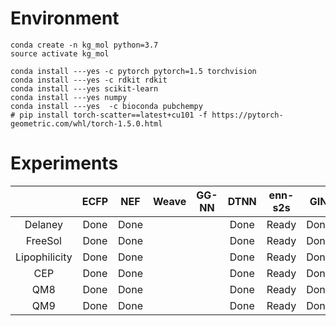 # Environment

```
conda create -n kg_mol python=3.7
source activate kg_mol

conda install ---yes -c pytorch pytorch=1.5 torchvision
conda install ---yes -c rdkit rdkit
conda install ---yes scikit-learn
conda install ---yes numpy
conda install ---yes  -c bioconda pubchempy
# pip install torch-scatter==latest+cu101 -f https://pytorch-geometric.com/whl/torch-1.5.0.html
```


# Experiments

| | ECFP | NEF | Weave | GG-NN | DTNN | enn-s2s | GIN | SchNet |
| :---: | :---: | :---: | :---: | :---: | :---: | :---: | :---: | :---: |
| Delaney | Done | Done | | | Done | Ready | Done | Done |
| FreeSol | Done | Done | | | Done | Ready | Done | Done |
| Lipophilicity | Done | Done | | | Done | Ready | Done | Done |
| CEP | Done | Done | | | Done | Ready | Done | Done |
| QM8 | Done | Done | | | Done | Ready | Done | Done |
| QM9 | Done | Done | | | Done | Ready | Done | Done |
